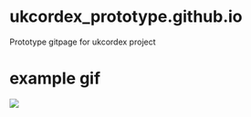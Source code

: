 # ukcordex_prototype.github.io
Prototype gitpage for ukcordex project

# example gif
![](https://widgets.figshare.com/articles/9211256/embed?show_title=1)
